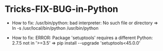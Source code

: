 # Tricks-FIX-BUG-in-Python
* How to fix: /usr/bin/python: bad interpreter: No such file or directory
=> ln -s /usr/local/bin/python /usr/bin/python

* How to fix: ERROR: Package 'setuptools' requires a different Python: 2.7.5 not in '>=3.5'
=> pip install --upgrade 'setuptools<45.0.0'
